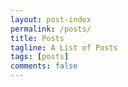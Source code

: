 ```yaml
---
layout: post-index
permalink: /posts/
title: Posts
tagline: A List of Posts
tags: [posts]
comments: false
---
```

